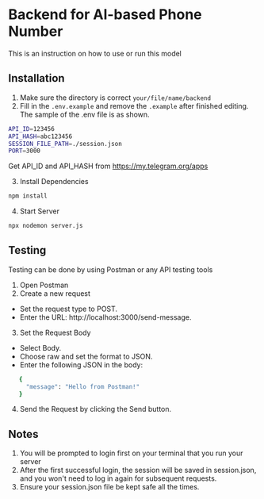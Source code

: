 # Backend for AI-based Phone Number

This is an instruction on how to use or run this model

## Installation

1. Make sure the directory is correct `your/file/name/backend`
2. Fill in the `.env.example` and remove the `.example` after finished editing. The sample of the .env file is as shown. 

```bash
API_ID=123456
API_HASH=abc123456
SESSION_FILE_PATH=./session.json
PORT=3000
```

Get API_ID and API_HASH from https://my.telegram.org/apps

3. Install Dependencies

```bash
npm install
```

4. Start Server

```bash
npx nodemon server.js
```

## Testing

Testing can be done by using Postman or any API testing tools

1. Open Postman
2. Create a new request
- Set the request type to POST.
- Enter the URL: http://localhost:3000/send-message.
3. Set the Request Body
- Select Body.
- Choose raw and set the format to JSON.
- Enter the following JSON in the body:
```bash
   {
     "message": "Hello from Postman!"
   }
```

4. Send the Request by clicking the Send button.

## Notes

1. You will be prompted to login first on your terminal that you run your server
2. After the first successful login, the session will be saved in session.json, and you won't need to log in again for subsequent requests.
3. Ensure your session.json file be kept safe all the times.
